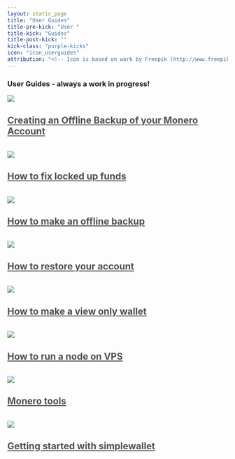 ```yaml
---
layout: static_page
title: "User Guides"
title-pre-kick: "User "
title-kick: "Guides"
title-post-kick: ""
kick-class: "purple-kicks"
icon: "icon_userguides"
attribution: "<!-- Icon is based on work by Freepik (http://www.freepik.com) and is licensed under Creative Commons BY 3.0 -->"
---
```


### User Guides - always a work in progress!

<div class="text-center" style="padding-bottom: 15px;"><a style="color: #505050;" href="Offline_Backup"><img src="//static.getmonero.org/images/icon_client.svg" class="title-icon"><h2 class="inline"><span class="green-kicks">Creating an Offline Backup of your Monero Account</span></h2></a></div>
<div class="text-center" style="padding-bottom: 15px;"><a style="color: #505050;" href="howto_fix_stuck_funds"><img src="//static.getmonero.org/images/icon_client.svg" class="title-icon"><h2 class="inline"><span class="green-kicks">How to fix locked up funds</span></h2></a></div>
<div class="text-center" style="padding-bottom: 15px;"><a style="color: #505050;" href="Offline_Backup"><img src="//static.getmonero.org/images/icon_client.svg" class="title-icon"><h2 class="inline"><span class="green-kicks">How to make an offline backup</span></h2></a></div>
<div class="text-center" style="padding-bottom: 15px;"><a style="color: #505050;" href="restore_account"><img src="//static.getmonero.org/images/icon_client.svg" class="title-icon"><h2 class="inline"><span class="green-kicks">How to restore your account</span></h2></a></div>
<div class="text-center" style="padding-bottom: 15px;"><a style="color: #505050;" href="view_only"><img src="//static.getmonero.org/images/icon_client.svg" class="title-icon"><h2 class="inline"><span class="green-kicks">How to make a view only wallet</span></h2></a></div>
<div class="text-center" style="padding-bottom: 15px;"><a style="color: #505050;" href="vps_run_node"><img src="//static.getmonero.org/images/icon_client.svg" class="title-icon"><h2 class="inline"><span class="green-kicks">How to run a node on VPS</span></h2></a></div>
<div class="text-center" style="padding-bottom: 15px;"><a style="color: #505050;" href="monero_tools"><img src="//static.getmonero.org/images/icon_client.svg" class="title-icon"><h2 class="inline"><span class="green-kicks">Monero tools</span></h2></a></div>
<div class="text-center" style="padding-bottom: 15px;"><a style="color: #505050;" href="simplewallet"><img src="//static.getmonero.org/images/icon_client.svg" class="title-icon"><h2 class="inline"><span class="green-kicks">Getting started with simplewallet</span></h2></a></div>
